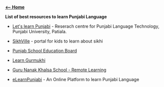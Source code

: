  **[<-- Home](https://amardeep0.github.io/learnPunjabi/)** 


**List of best resources to learn Punjabi Language**

- [Let's learn Punjabi](http://www.learnpunjabi.org/intro1.asp) - Reserach centre for Punjabi Language Technology, Punjabi University, Patiala.

- [SikhVille](http://sikhville.org/) - portal for kids to learn about sikhi

- [Punjab School Education Board](http://www.pseb.ac.in/)

- [Learn Gurmukhi](http://www.discoversikhism.com/punjabi/punjabi_gurmukhi_alphabet.html)

- [Guru Nanak Khalsa School - Remote Learning](https://sites.google.com/khalsaschool.us/remote/home)

- [eLearnPunjabi](http://elearnpunjabi.com/) - An Online Platform to learn Punjabi Language
